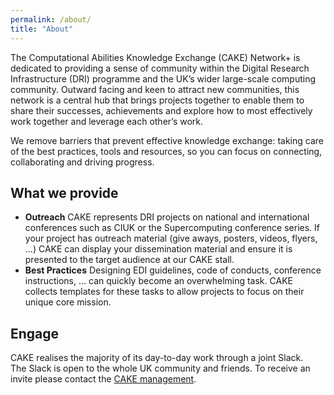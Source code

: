 ```yaml
---
permalink: /about/
title: "About"
---
```


The Computational Abilities Knowledge Exchange (CAKE) Network+ is dedicated to providing a sense of community within the Digital Research Infrastructure (DRI) programme and the UK’s wider large-scale computing community. Outward facing and keen to attract new communities, this network is a central hub that brings projects together to enable them to share their successes, achievements and explore how to most effectively work together and leverage each other’s work.

We remove barriers that prevent effective knowledge exchange: taking care of the best practices, tools and resources, so you can focus on connecting, collaborating and driving progress.

## What we provide

- **Outreach** CAKE represents DRI projects on national and international 
  conferences such as CIUK or the Supercomputing conference series. If your
  project has outreach material (give aways, posters, videos, flyers, ...) 
  CAKE can display your
  dissemination material and ensure it is presented to the target audience at our CAKE stall.
- **Best Practices** Designing EDI guidelines, code of conducts, conference
  instructions, ... can quickly become an overwhelming task. CAKE collects
  templates for these tasks to allow projects to focus on their unique core
  mission.
 


## Engage

CAKE realises the majority of its day-to-day work through a joint Slack.  
The Slack is open to the whole UK community and friends. 
To receive an invite please contact the <a href="mailto:cake-management@mlist.is.ed.ac.uk">CAKE management</a>.

